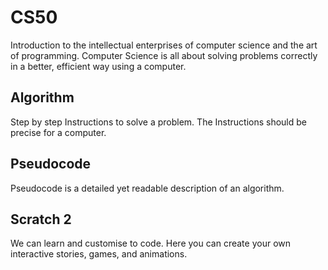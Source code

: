 # CS50
Introduction to the intellectual enterprises of computer science and the art of programming.
Computer Science is all about solving problems correctly in a better, efficient way using a computer.
## Algorithm
Step by step Instructions to solve a problem. The Instructions should be precise for a computer.
## Pseudocode
Pseudocode is a detailed yet readable description of an algorithm.
## Scratch 2
We can learn and customise to code. Here you can create your own interactive stories, games, and animations.
